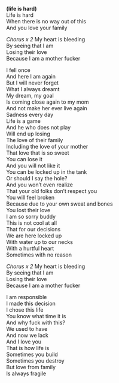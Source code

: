 **(life is hard)**  
Life is hard  
When there is no way out of this  
And you love your family

_Chorus x 2_
My heart is bleeding  
By seeing that I am  
Losing their love  
Because I am a mother fucker

I fell once  
And here I am again  
But I will never forget  
What I always dreamt  
My dream, my goal  
Is coming close again to my mom  
And not make her ever live again  
Sadness every day  
Life is a game  
And he who does not play  
Will end up losing  
The love of their family  
Including the love of your mother  
That love that is so sweet  
You can lose it  
And you will not like it  
You can be locked up in the tank  
Or should I say the hole?  
And you won’t even realize  
That your old folks don’t respect you  
You will feel broken  
Because due to your own sweat and bones  
You lost their love  
I am so sorry buddy  
This is not cool at all  
That for our decisions  
We are here locked up  
With water up to our necks  
With a hurtful heart  
Sometimes with no reason

_Chorus x 2_
My heart is bleeding  
By seeing that I am  
Losing their love  
Because I am a mother fucker

I am responsible  
I made this decision  
I chose this life  
You know what time it is  
And why fuck with this?  
We used to have  
And now we lack  
And I love you  
That is how life is  
Sometimes you build  
Sometimes you destroy  
But love from family  
Is always fragile
